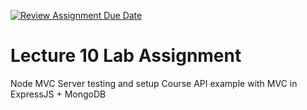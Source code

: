 [![Review Assignment Due Date](https://classroom.github.com/assets/deadline-readme-button-24ddc0f5d75046c5622901739e7c5dd533143b0c8e959d652212380cedb1ea36.svg)](https://classroom.github.com/a/kseHAoeG)

# Lecture 10 Lab Assignment

Node MVC Server testing and setup
Course API example with MVC in ExpressJS + MongoDB